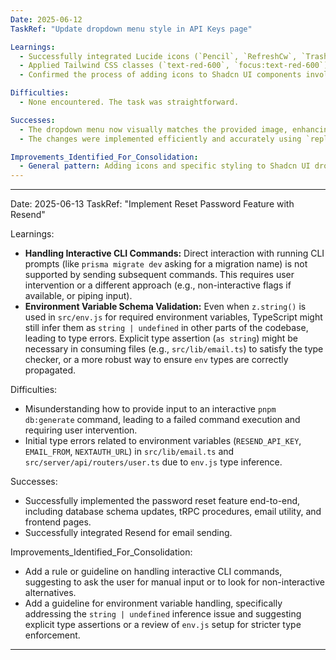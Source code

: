 ```yaml
---
Date: 2025-06-12
TaskRef: "Update dropdown menu style in API Keys page"

Learnings:
  - Successfully integrated Lucide icons (`Pencil`, `RefreshCw`, `Trash2`) into Shadcn UI `DropdownMenuItem` components.
  - Applied Tailwind CSS classes (`text-red-600`, `focus:text-red-600`) to `DropdownMenuItem` for specific styling (e.g., red text for delete action).
  - Confirmed the process of adding icons to Shadcn UI components involves importing the icon and placing it directly within the component's children, often with a margin utility class (`mr-2`) for spacing.

Difficulties:
  - None encountered. The task was straightforward.

Successes:
  - The dropdown menu now visually matches the provided image, enhancing the UI/UX.
  - The changes were implemented efficiently and accurately using `replace_in_file`.

Improvements_Identified_For_Consolidation:
  - General pattern: Adding icons and specific styling to Shadcn UI dropdown menu items.
---
```


---

Date: 2025-06-13
TaskRef: "Implement Reset Password Feature with Resend"

Learnings:

- **Handling Interactive CLI Commands:** Direct interaction with running CLI prompts (like `prisma migrate dev` asking for a migration name) is not supported by sending subsequent commands. This requires user intervention or a different approach (e.g., non-interactive flags if available, or piping input).
- **Environment Variable Schema Validation:** Even when `z.string()` is used in `src/env.js` for required environment variables, TypeScript might still infer them as `string | undefined` in other parts of the codebase, leading to type errors. Explicit type assertion (`as string`) might be necessary in consuming files (e.g., `src/lib/email.ts`) to satisfy the type checker, or a more robust way to ensure `env` types are correctly propagated.

Difficulties:

- Misunderstanding how to provide input to an interactive `pnpm db:generate` command, leading to a failed command execution and requiring user intervention.
- Initial type errors related to environment variables (`RESEND_API_KEY`, `EMAIL_FROM`, `NEXTAUTH_URL`) in `src/lib/email.ts` and `src/server/api/routers/user.ts` due to `env.js` type inference.

Successes:

- Successfully implemented the password reset feature end-to-end, including database schema updates, tRPC procedures, email utility, and frontend pages.
- Successfully integrated Resend for email sending.

Improvements_Identified_For_Consolidation:

- Add a rule or guideline on handling interactive CLI commands, suggesting to ask the user for manual input or to look for non-interactive alternatives.
- Add a guideline for environment variable handling, specifically addressing the `string | undefined` inference issue and suggesting explicit type assertions or a review of `env.js` setup for stricter type enforcement.

---
